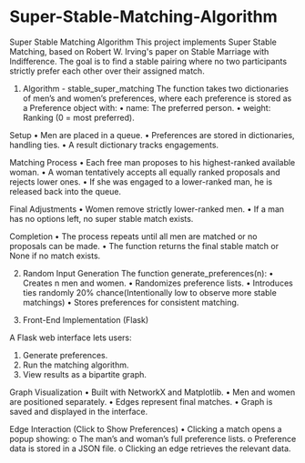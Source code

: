 # Super-Stable-Matching-Algorithm
Super Stable Matching Algorithm
This project implements Super Stable Matching, based on Robert W. Irving's paper on Stable Marriage with Indifference. The goal is to find a stable pairing where no two participants strictly prefer each other over their assigned match.
 
1. Algorithm - stable_super_matching
The function takes two dictionaries of men’s and women’s preferences, where each preference is stored as a Preference object with:
•	name: The preferred person.
•	weight: Ranking (0 = most preferred).

Setup
•	Men are placed in a queue.
•	Preferences are stored in dictionaries, handling ties.
•	A result dictionary tracks engagements.

Matching Process
•	Each free man proposes to his highest-ranked available woman.
•	A woman tentatively accepts all equally ranked proposals and rejects lower ones.
•	If she was engaged to a lower-ranked man, he is released back into the queue.

Final Adjustments
•	Women remove strictly lower-ranked men.
•	If a man has no options left, no super stable match exists.

Completion
•	The process repeats until all men are matched or no proposals can be made.
•	The function returns the final stable match or None if no match exists.
 
2. Random Input Generation
The function generate_preferences(n):
•	Creates n men and women.
•	Randomizes preference lists.
•	Introduces ties randomly 20% chance(Intentionally low to observe more stable matchings)
•	Stores preferences for consistent matching.
 
3. Front-End Implementation (Flask)
   
A Flask web interface lets users:
1.	Generate preferences.
2.	Run the matching algorithm.
3.	View results as a bipartite graph.
   
Graph Visualization
•	Built with NetworkX and Matplotlib.
•	Men and women are positioned separately.
•	Edges represent final matches.
•	Graph is saved and displayed in the interface.

Edge Interaction (Click to Show Preferences)
•	Clicking a match opens a popup showing:
o	The man’s and woman’s full preference lists.
o	Preference data is stored in a JSON file.
o	Clicking an edge retrieves the relevant data.
